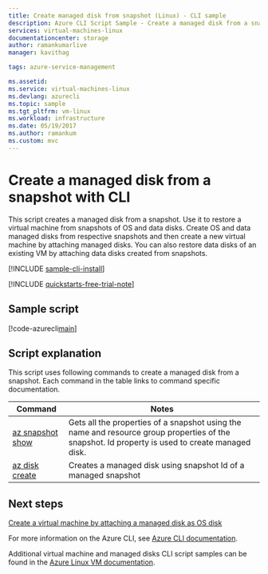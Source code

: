 ```yaml
---
title: Create managed disk from snapshot (Linux) - CLI sample
description: Azure CLI Script Sample - Create a managed disk from a snapshot
services: virtual-machines-linux
documentationcenter: storage
author: ramankumarlive
manager: kavithag

tags: azure-service-management

ms.assetid:
ms.service: virtual-machines-linux
ms.devlang: azurecli
ms.topic: sample
ms.tgt_pltfrm: vm-linux
ms.workload: infrastructure
ms.date: 05/19/2017
ms.author: ramankum
ms.custom: mvc
---
```


# Create a managed disk from a snapshot with CLI

This script creates a managed disk from a snapshot. Use it to restore a virtual machine from snapshots of OS and data disks. Create OS and data managed disks from respective snapshots and then create a new virtual machine by attaching managed disks. You can also restore data disks of an existing VM by attaching data disks created from snapshots.


[!INCLUDE [sample-cli-install](../../../includes/sample-cli-install.md)]

[!INCLUDE [quickstarts-free-trial-note](../../../includes/quickstarts-free-trial-note.md)]

## Sample script

[!code-azurecli[main](../../../cli_scripts/virtual-machine/create-managed-disks-from-snapshot/create-managed-disks-from-snapshot.sh "Create managed disk from snapshot")]


## Script explanation

This script uses following commands to create a managed disk from a snapshot. Each command in the table links to command specific documentation.

| Command | Notes |
|---|---|
| [az snapshot show](https://docs.microsoft.com/cli/azure/snapshot) | Gets all the properties of a snapshot using the name and resource group properties of the snapshot. Id property is used to create managed disk.  |
| [az disk create](https://docs.microsoft.com/cli/azure/disk) | Creates a managed disk using snapshot Id of a managed snapshot |

## Next steps

[Create a virtual machine by attaching a managed disk as OS disk](./virtual-machines-linux-cli-sample-create-vm-from-managed-os-disks.md?toc=%2fcli%2fmodule%2ftoc.json)

For more information on the Azure CLI, see [Azure CLI documentation](https://docs.microsoft.com/cli/azure).

Additional virtual machine and managed disks CLI script samples can be found in the [Azure Linux VM documentation](../linux/cli-samples.md?toc=%2fazure%2fvirtual-machines%2flinux%2ftoc.json).
